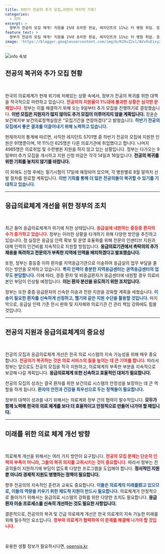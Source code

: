 ```yaml
---
title: 하반기 전공의 추가 모집…이번이 마지막 기회!
categories:
  - 의학
excerpt: >
  정부가 전공의 모집 재개! 지원율 1%대 초라한 현실, 레지던트의 11%는 타 병원 취업. 응급의료체계 강화 방안도 발표, 의료비 부담 증가로 환자 분산 유도! 클릭해 자세한 소식을 확인하세요!
feature_text: >
  정부가 전공의 모집 재개! 지원율 1%대 초라한 현실, 레지던트의 11%는 타 병원 취업. 응급의료체계 강화 방안도 발표, 의료비 부담 증가로 환자 분산 유도! 클릭해 자세한 소식을 확인하세요!
image: 'https://blogger.googleusercontent.com/img/b/R29vZ2xl/AVvXsEixyZcFfHzMRdzZMjFBmAUKJYCLCGyLL1o632UiGVXcaFdKo_bkvkuCioo0uUKlGfBVcT3P84aROyZIXSBEx3Aw5nCQ3pTgDom1WDC4m8eifvWiAmWEEVb4x6G_l8C0QH225ldMjyaFvpxGEBGNO37VmDTDMHGhJPq73UglMfDca1-0aw/s1600/blogspot.png'
---
```


<p><img src="https://blogger.googleusercontent.com/img/b/R29vZ2xl/AVvXsEixyZcFfHzMRdzZMjFBmAUKJYCLCGyLL1o632UiGVXcaFdKo_bkvkuCioo0uUKlGfBVcT3P84aROyZIXSBEx3Aw5nCQ3pTgDom1WDC4m8eifvWiAmWEEVb4x6G_l8C0QH225ldMjyaFvpxGEBGNO37VmDTDMHGhJPq73UglMfDca1-0aw/s1600/blogspot.png" alt="info 속보" /></p>

<h2 data-ke-size="size26">전공의 복귀와 추가 모집 현황</h2>

<p data-ke-size="size16">&nbsp;</p>

<p>한국의 의료체계가 현재 위기에 처해있는 상황 속에서, 정부가 전공의 복귀를 위한 대책을 적극적으로 마련하고 있습니다. <b><span style="color: #ee2323;">전공의의 지원율이 1%대에 불과한 상황은 심각한 문제입니다.</span></b> 정부는 이를 해결하기 위해 오는 9일부터 추가 모집을 진행하기로 결정했습니다. <b><span style="background-color: #21538527;">이번 모집은 지원자가 많지 않아도 추가 모집이 이루어지지 않을 계획입니다.</span></b> 정윤순 보건복지부 보건의료정책실장은 "모집기간을 연장하겠다"고 밝혔습니다. <b><span style="color: #1a5490;">하반기 전공의 모집에서 좋은 결과를 이끌어내기 위해 노력하고 있습니다.</span></b></p>

<p>현재까지의 통계에 따르면, 사직한 레지던트 5701명 중 하반기 전공의 모집에 지원한 인원은 91명뿐이며, 약 11%인 625명은 다른 의료기관에 취업했다고 합니다. 나머지 4985명은 의료취업 및 수련병원 지원을 하지 않고 있는 상황입니다. 정부는 다가오는 9일부터 추가 모집을 개시하고 지원 신청 마감은 각각 14일과 16일입니다. <b><span style="background-color: #21538527;">전공의 복귀를 위한 기회를 놓치지 않기를 바랍니다.</span></b></p>

<p>이 외에도 신청 후에는 필기시험이 17일에 예정되어 있으며, 각 병원별로 8월 말까지 선발 절차를 완료할 계획입니다. <b><span style="color: #1a5490;">이번 기회를 통해 더 많은 전공의들이 복귀할 수 있기를 기대하고 있습니다.</span></b></p>

<hr>

<h2 data-ke-size="size26">응급의료체계 개선을 위한 정부의 조치</h2>

<p data-ke-size="size16">&nbsp;</p>

<p>최근 들어 응급의료체계가 위기에 처한 상태입니다. <b><span style="color: #ee2323;">응급실에 내원하는 중등증 환자의 수가 증가하고 있습니다.</span></b> 정부는 이러한 상황을 타개하기 위해 다양한 방안을 추진하고 있습니다. 정 실장은 응급실 인력 확보 및 운영 효율화를 위해 전문의 인센티브 지원과 대체 인력의 인건비를 지속적으로 지원할 방침입니다. <b><span style="background-color: #21538527;">응급의료기관에서 촉탁의의 추가 채용을 독려하고 전문의가 부족한 지역에 인력을 배치하겠다고 발표했습니다.</span></b></p>

<p>또한, 정부는 중등증 이하 환자를 지역응급기관으로 이송하여 응급실의 업무 부담을 줄이는 방안을 모색하고 있습니다. <b><span style="color: #1a5490;">특히 인력이 충분한 지역응급센터는 권역응급센터의 업무도 분담합니다.</span></b> 이에 따라, 경증 환자 및 비응급환자가 응급센터에 내원할 경우 의료비 본인 부담이 인상될 예정입니다. <b><span style="background-color: #21538527;">이는 환자 분산을 유도하기 위한 조치입니다.</span></b></p>

<p>정부는 또한 중증·응급환자의 신속한 이송과 전원 지원을 강화할 계획을 세웠습니다. <b><span style="color: #1a5490;">이송이 필요한 환자를 신속하게 선정하고, 헬기와 같은 지원 수단을 활용할 것입니다.</span></b> 마지막으로, 응급실 인력 기준 한시 완화 및 지자체와 의료기관 간 관리 책임 강화에도 힘쓸 것입니다.</p>

<hr>

<h2 data-ke-size="size26">전공의 지원과 응급의료체계의 중요성</h2>

<p data-ke-size="size16">&nbsp;</p>

<p>전공의 모집과 응급의료체계 개선은 한국 의료 시스템의 지속 가능성을 위해 매우 중요합니다. <b><span style="color: #ee2323;">전공의가 복귀하는 것은 의료 서비스의 질을 높이는 데 큰 기여를 합니다.</span></b> 따라서 정부는 앞으로도 전공의 모집을 적극 지원하고, 의료체계의 부족한 부분을 지속적으로 보강해 나갈 계획입니다. <b><span style="background-color: #21538527;">응급의료체계 또한 신속하고 효율적인 대처가 필요합니다.</span></b> </p>

<p>전공의 모집의 성과는 결국 환자를 위한 보건의료 시스템의 안정성을 보장하는 데 큰 역할을 하게 됩니다. <b><span style="color: #1a5490;">환자의 안전과 건강을 최우선으로 두는 정책들이 필요합니다.</span></b></p>

<p>정부의 대책이 성과를 내기 위해서는 의료계와 정부 간의 협력이 필수적입니다. <b><span style="background-color: #21538527;">모두가 함께 노력해 한국의 의료 체계를 보다 더 효율적이고 안정적으로 만들어 나가야 할 때입니다.</span></b></p>

<hr>

<h2 data-ke-size="size26">미래를 위한 의료 체계 개선 방향</h2>

<p data-ke-size="size16">&nbsp;</p>

<p>의료체계 개선을 위해서는 여러 가지 방안이 요구됩니다. <b><span style="color: #ee2323;">전공의 모집 문제는 단순히 인력의 부족이 아니라, 그들의 복귀 의지를 고취시키는 것이 중요합니다.</span></b> 따라서 정부는 전공의들이 지원하기에 부담이 없도록 다양한 프로그램을 도입해야 합니다. <b><span style="background-color: #21538527;">정서적인 지원뿐 아니라 경제적 지원도 병행하는 정책이 필요합니다.</span></b></p>

<p>향후 전공의의 지속적인 훈련과 교육도 중요합니다. <b><span style="color: #1a5490;">이들은 의료계의 미래를担고 있으므로, 이들의 역량을 키우기 위한 제도적 지원이 반드시 필요합니다.</span></b> 의료체계가 안정적으로 돌아가기 위해서는 응급의료 시스템의 강화를 위한 다양한 조치도 필요합니다. <b><span style="background-color: #21538527;">응급환자 이송 프로세스를 신속히 개선하는 것도 필요한 사항입니다.</span></b></p>

<p>결론적으로, 전공의의 복귀 및 긴급 의료체계 개선은 한국 의료계의 지속 가능한 미래를 위해 필수적인 요소입니다. <b><span style="color: #ee2323;">정부와 의료계가 협력하여 이 문제를 해결해 나가야 할 것입니다.</span></b></p>

<p data-ke-size="size16">&nbsp;</p>
유용한 생활 정보가 필요하시다면, <a href="https://opensis.kr" rel="dofollow">opensis.kr</a>


